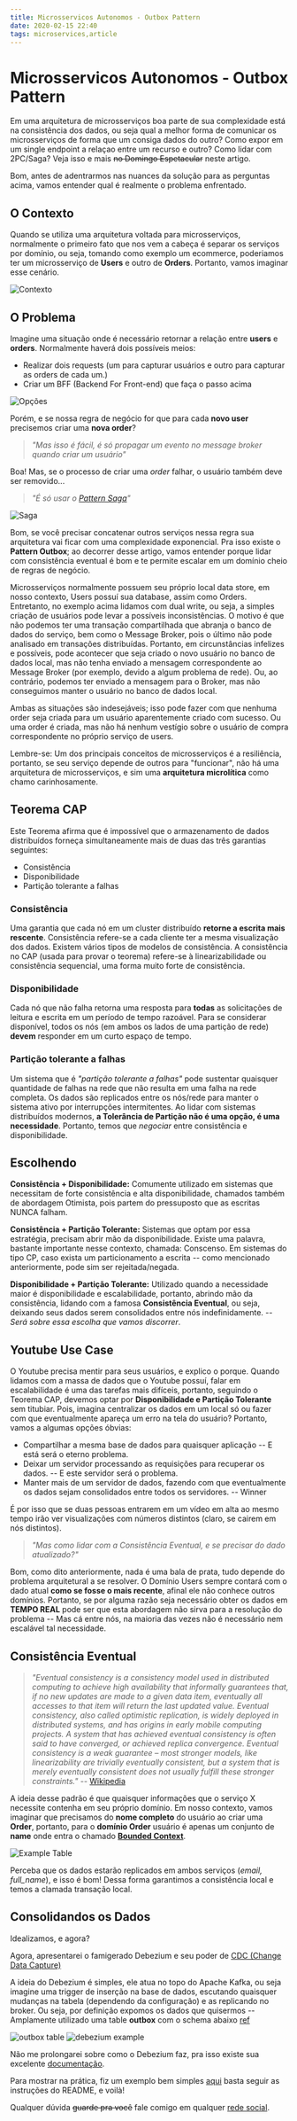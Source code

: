 ```yaml
---
title: Microsservicos Autonomos - Outbox Pattern
date: 2020-02-15 22:40
tags: microservices,article
---
```


# Microsservicos Autonomos - Outbox Pattern

Em uma arquitetura de microsserviços boa parte de sua complexidade está na consistência dos dados, ou seja qual a melhor forma
de comunicar os microsserviços de forma que um consiga dados do outro? Como expor em um single endpoint a relaçao entre um recurso e outro?
Como lidar com 2PC/Saga? Veja isso e mais ~~no Domingo Espetacular~~ neste artigo.

Bom, antes de adentrarmos nas nuances da solução para as perguntas acima, vamos entender qual é realmente o problema enfrentado.

## O Contexto

Quando se utiliza uma arquitetura voltada para microsserviços, normalmente o primeiro fato que nos vem a cabeça é separar os serviços por domínio,
ou seja, tomando como exemplo um ecommerce, poderiamos ter um microsserviço de **Users** e outro de **Orders**. Portanto, vamos imaginar esse cenário.

![Contexto](/images/microsservicos-autonomos/context.png)
## O Problema

Imagine uma situação onde é necessário retornar a relação entre **users** e **orders**. Normalmente haverá dois possíveis meios:

- Realizar dois requests (um para capturar usuários e outro para capturar as orders de cada um.)
- Criar um BFF (Backend For Front-end) que faça o passo acima

![Opções](/images/microsservicos-autonomos/options.png)

Porém, e se nossa regra de negócio for que para cada **novo user** precisemos criar uma **nova order**?

> _"Mas isso é fácil, é só propagar um evento no message broker quando criar um usuário"_

Boa! Mas, se o processo de criar uma _order_ falhar, o usuário também deve ser removido...

> _"É só usar o [Pattern Saga](https://microservices.io/patterns/data/saga.html)"_

![Saga](/images/microsservicos-autonomos/saga.png)

Bom, se você precisar concatenar outros serviços nessa regra sua arquitetura vai ficar com uma complexidade exponencial.
Pra isso existe o **Pattern Outbox**; ao decorrer desse artigo, vamos entender porque lidar com consistência eventual é bom e te permite escalar
em um domínio cheio de regras de negócio.

Microsserviços normalmente possuem seu próprio local data store, em nosso contexto, Users possuí sua database, assim como Orders.
Entretanto, no exemplo acima lidamos com dual write, ou seja, a simples criação de usuários pode levar a
possíveis inconsistências. O motivo é que não podemos ter uma transação compartilhada que abranja o banco de dados do serviço,
bem como o Message Broker, pois o último não pode analisado em transações distribuídas. Portanto, em circunstâncias infelizes e possíveis,
pode acontecer que seja criado o novo usuário no banco de dados local, mas não tenha enviado a mensagem correspondente ao Message Broker (por exemplo, devido a algum problema de rede).
Ou, ao contrário, podemos ter enviado a mensagem para o Broker, mas não conseguimos manter o usuário no banco de dados local. 

Ambas as situações são indesejáveis; isso pode fazer com que nenhuma order seja criada para um usuário aparentemente criado com sucesso.
Ou uma order é criada, mas não há nenhum vestígio sobre o usuário de compra correspondente no próprio serviço de users.

Lembre-se: Um dos principais conceitos de microsserviços é a resiliência, portanto, se seu serviço depende de outros para "funcionar", não há uma arquitetura de microsserviços,
e sim uma **arquitetura microlítica** como chamo carinhosamente.

## Teorema CAP

Este Teorema afirma que é impossível que o armazenamento de dados distribuídos forneça simultaneamente mais de duas das três garantias seguintes:

- Consistência
- Disponibilidade
- Partição tolerante a falhas

### Consistência

Uma garantia que cada nó em um cluster distribuído **retorne a escrita mais rescente**. Consistência refere-se a cada cliente ter a mesma visualização dos dados.
Existem vários tipos de modelos de consistência. A consistência no CAP (usada para provar o teorema) refere-se à linearizabilidade ou consistência sequencial, uma forma muito forte de consistência.

### Disponibilidade

Cada nó que não falha retorna uma resposta para **todas** as solicitações de leitura e escrita em um período de tempo razoável.
Para se considerar disponível, todos os nós (em ambos os lados de uma partição de rede) **devem** responder em um curto espaço de tempo.

### Partição tolerante a falhas

Um sistema que é _"partição tolerante a falhas"_ pode sustentar quaisquer quantidade de falhas na rede que não resulta em uma falha na rede completa.
Os dados são replicados entre os nós/rede para manter o sistema ativo por interrupções intermitentes.
Ao lidar com sistemas distribuídos modernos, **a Tolerância de Partição não é uma opção, é uma necessidade**. Portanto, temos que _negociar_ entre consistência e disponibilidade.

## Escolhendo

**Consistência + Disponibilidade:** Comumente utilizado em sistemas que necessitam de forte consistência e alta disponibilidade, chamados também de abordagem
Otimista, pois partem do pressuposto que as escritas NUNCA falham.

**Consistência + Partição Tolerante:** Sistemas que optam por essa estratégia, precisam abrir mão da disponibilidade. Existe uma palavra, bastante importante nesse contexto, chamada: Conscenso.
Em sistemas do tipo CP, caso exista um particionamento a escrita -- como mencionado anteriormente, pode sim ser rejeitada/negada.

**Disponibilidade + Partição Tolerante:** Utilizado quando a necessidade maior é disponibilidade e escalabilidade, portanto, abrindo mão da consistência,
lidando com a famosa **Consistência Eventual**, ou seja, deixando seus dados serem consolidados entre nós indefinidamente.
-- _Será sobre essa escolha que vamos discorrer_.

## Youtube Use Case

O Youtube precisa mentir para seus usuários, e explico o porque. Quando lidamos com a massa de dados que o Youtube possuí, falar em escalabilidade
é uma das tarefas mais difíceis, portanto, seguindo o Teorema CAP, devemos optar por **Disponibilidade e Partição Tolerante** sem titubiar. Pois,
imagina centralizar os dados em um local só ou fazer com que eventualmente apareça um erro na tela do usuário? Portanto, vamos a algumas opções óbvias:

- Compartilhar a mesma base de dados para quaisquer aplicação -- E está será o eterno problema.
- Deixar um servidor processando as requisições para recuperar os dados. -- E este servidor será o problema.
- Manter mais de um servidor de dados, fazendo com que eventualmente os dados sejam consolidados entre todos os servidores. -- Winner

É por isso que se duas pessoas entrarem em um vídeo em alta ao mesmo tempo irão ver visualizações com números distintos (claro, se cairem em nós distintos).

> _"Mas como lidar com a Consistência Eventual, e se precisar do dado atualizado?"_

Bom, como dito anteriormente, nada é uma bala de prata, tudo depende do problema arquitetural a se resolver.
O Domínio Users sempre contará com o dado atual **como se fosse o mais recente**, afinal ele não conhece outros domínios.
Portanto, se por alguma razão seja necessário obter os dados em **TEMPO REAL** pode ser que esta abordagem não sirva para
a resolução do problema -- Mas cá entre nós, na maioria das vezes não é necessário nem escalável tal necessidade.

## Consistência Eventual

> _"Eventual consistency is a consistency model used in distributed computing to achieve high availability that informally guarantees that, if no new updates are made to a given data item,
eventually all accesses to that item will return the last updated value. Eventual consistency, also called optimistic replication, is widely deployed in distributed systems,
and has origins in early mobile computing projects. A system that has achieved eventual consistency is often said to have converged, or achieved replica convergence.
Eventual consistency is a weak guarantee – most stronger models, like linearizability are trivially eventually consistent, but a system that is merely eventually consistent does not usually fulfill these stronger constraints."_ -- [Wikipedia](https://en.wikipedia.org/wiki/Eventual_consistency)

A ideia desse padrão é que quaisquer informações que o serviço X necessite contenha em seu próprio domínio.
Em nosso contexto, vamos imaginar que precisamos do **nome completo** do usuário ao criar uma **Order**, portanto, para o **domínio Order**
usuário é apenas um conjunto de **name** onde entra o chamado [**Bounded Context**](https://martinfowler.com/bliki/BoundedContext.html).

![Example Table](/images/microsservicos-autonomos/table-replication.png)

Perceba que os dados estarão replicados em ambos serviços (_email, full_name_), e isso é bom! Dessa forma garantimos a consistência local e temos
a clamada transação local.

## Consolidandos os Dados

Idealizamos, e agora?

Agora, apresentarei o famigerado Debezium e seu poder de [CDC (Change Data Capture)](https://en.wikipedia.org/wiki/Change_data_capture)

A ideia do Debezium é simples, ele atua no topo do Apache Kafka, ou seja imagine uma trigger de inserção na base de dados,
escutando quaisquer mudanças na tabela (dependendo da configuração) e as replicando no broker. Ou seja, por definição expomos os dados que quisermos
 -- Amplamente utilizado uma table **outbox** com o schema abaixo [ref](https://thoughts-on-java.org/outbox-pattern-hibernate/)

![outbox table](/images/microsservicos-autonomos/outbox-table.jpeg)
![debezium example](/images/microsservicos-autonomos/debezium.png)

Não me prolongarei sobre como o Debezium faz, pra isso existe sua excelente [documentação](https://debezium.io/documentation/).

Para mostrar na prática, fiz um exemplo bem simples [aqui](https://github.com/RafaelGSS/microservice-debezium-outbox) basta seguir as instruções do README, e voilà!

Qualquer dúvida ~~guarde pra você~~ fale comigo em qualquer [rede social](https://rafaelgss.github.io/portfolio/).

